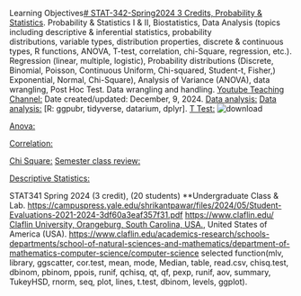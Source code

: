 Learning Objectives[# STAT-342-Spring2024 3 Credits, Probability & Statistics](https://pawar1550.wixsite.com/claflin-courses/copy-of-stat341-fall-2023-3-credit-c).
Probability & Statistics I & II, Biostatistics, Data Analysis (topics including descriptive & inferential statistics, probability distributions, variable types, distribution properties, discrete & continuous types, R functions, ANOVA, T-test, correlation, chi-Square, regression, etc.). Regression (linear, multiple, logistic), Probability distributions (Discrete, Binomial, Poisson, Continuous Uniform, Chi-squared, Student-t, Fisher,)  Exponential, Normal, Chi-Square), Analysis of Variance (ANOVA), data wrangling, Post Hoc Test. Data wrangling and handling.
[Youtube Teaching Channel:](https://www.youtube.com/playlist?list=PLKka-JHtsz80sJ_uQ8wZ4cnLNB9yRJNoV)
Date created/updated: December, 9, 2024.
[Data analysis:](https://youtu.be/WIvehDeVRak)
[Data analysis:](https://youtu.be/dhIjTt26YKQ)
[R: ggpubr, tidyverse, datarium, dplyr].
[T Test:](https://youtu.be/sIpMsN90Dt8)
![download](https://github.com/user-attachments/assets/3c49d359-0f13-4f38-b15c-6d6c55ab5864)

[Anova:](https://youtu.be/Z-S4CfsRHA0)

[Correlation:](https://youtu.be/yndToTyudUQ)

[Chi Square:](https://youtu.be/dgehxC9tJVc)
[Semester class review:](https://youtu.be/Pju8ecWWRAw)

[Descriptive Statistics:](https://youtu.be/09SCdQPVShU)

STAT341 Spring 2024 (3 credit), (20 students) **Undergraduate Class & Lab. https://campuspress.yale.edu/shrikantpawar/files/2024/05/Student-Evaluations-2021-2024-3df60a3eaf357f31.pdf
https://www.claflin.edu/
[Claflin University, Orangeburg, South Carolina, USA.](https://www.claflin.edu/docs/default-source/academic-affairs-student-services/2018-2020-undergraduate-catalog_final_aug-21-2019_web.pdf?sfvrsn=15bf3f0e_6), United States of America (USA). https://www.claflin.edu/academics-research/schools-departments/school-of-natural-sciences-and-mathematics/department-of-mathematics-computer-science/computer-science
selected function(mlv, library, ggscatter, cor.test, mean, mode, Median, table, read.csv, chisq.test, dbinom, pbinom, ppois, runif, qchisq, qt, qf, pexp, runif, aov, summary, TukeyHSD, rnorm, seq, plot, lines, t.test, dbinom, levels, ggplot).
